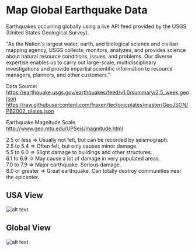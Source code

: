 # Map Global Earthquake Data
Earthquakes occurring globally using a live API feed provided by the USGS (United States Geological Survey).

"As the Nation's largest water, earth, and biological science and civilian mapping agency, USGS collects, monitors, analyzes, and provides science about natural resource conditions, issues, and problems. Our diverse expertise enables us to carry out large-scale, multidisciplinary investigations and provide impartial scientific information to resource managers, planners, and other customers."

Data Source:
https://earthquake.usgs.gov/earthquakes/feed/v1.0/summary/2.5_week.geojson
https://raw.githubusercontent.com/fraxen/tectonicplates/master/GeoJSON/PB2002_plates.json 

Earthquake Magnitude Scale
http://www.geo.mtu.edu/UPSeis/magnitude.html

2.5 or less => Usually not felt, but can be recorded by seismograph.     
2.5 to 5.4 => Often felt, but only causes minor damage.     
5.5 to 6.0 => Slight damage to buildings and other structures.     
6.1 to 6.9 => May cause a lot of damage in very populated areas.     
7.0 to 7.9 => Major earthquake. Serious damage.     
8.0 or greater  => Great earthquake. Can totally destroy communities near the epicenter.

## USA View
![alt text](https://github.com/adrianakopf/Geo-Mapping/blob/master/geomapping.png)

## Global View
![alt text](https://github.com/adrianakopf/Geo-Mapping/blob/master/geomapping-global.png)
